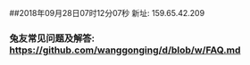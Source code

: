 ##2018年09月28日07时12分07秒 新址: 159.65.42.209
### 兔友常见问题及解答: https://github.com/wanggonging/d/blob/w/FAQ.md
